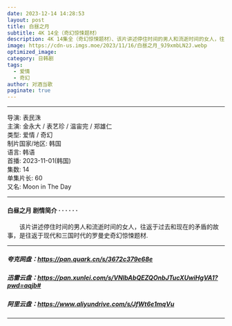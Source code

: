 ```yaml
---
date: 2023-12-14 14:28:53
layout: post
title: 白昼之月
subtitle: 4K 14全（奇幻惊悚题材）
description: 4K 14集全（奇幻惊悚题材）、该片讲述停住时间的男人和流逝时间的女人，往返于过去和现在的矛盾的故事，是往返于现代和三国时代的罗曼史奇幻惊悚题材...
image: https://cdn-us.imgs.moe/2023/11/16/白昼之月_9J9xmbLN2J.webp
optimized_image: 
category: 日韩剧
tags:
  - 爱情
  - 奇幻
author: 对酒当歌
paginate: true
---
```

---

导演: 表民洙  
主演: 金永大 / 表艺珍 / 温宙完 / 郑雄仁  
类型: 爱情 / 奇幻  
制片国家/地区: 韩国  
语言: 韩语  
首播: 2023-11-01(韩国)  
集数: 14  
单集片长: 60  
又名: Moon in The Day  

---

#### 白昼之月 剧情简介 · · · · · ·

　　该片讲述停住时间的男人和流逝时间的女人，往返于过去和现在的矛盾的故事，是往返于现代和三国时代的罗曼史奇幻惊悚题材.

---

##### 夸克网盘：<https://pan.quark.cn/s/3672c379e68e>

##### 迅雷云盘：<https://pan.xunlei.com/s/VNlbAbQEZQOnbJTucXUwiHgVA1?pwd=aqjb#>

##### 阿里云盘：<https://www.aliyundrive.com/s/JfWt6e1mqVu>

---
